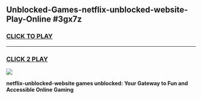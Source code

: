 
## Unblocked-Games-netflix-unblocked-website-Play-Online #3gx7z
<h3>
<a href="https://news.freeplayer.one?title=netflix-unblocked-website&ref=3">CLICK TO PLAY</a></h3>
<hr>

<h3>
<a href="https://news.freeplayer.one?title=netflix-unblocked-website&ref=3">CLICK 2 PLAY</a>
  
</h3>

<a href="https://news.freeplayer.one?title=netflix-unblocked-website&ref=3"><img src="https://clearcache.store/games.png"></a>


**netflix-unblocked-website games unblocked: Your Gateway to Fun and Accessible Online Gaming**
